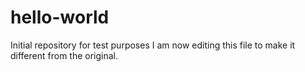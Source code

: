 # hello-world
Initial repository for test purposes
I am now editing this file to make it different from the original.
